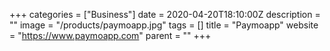 +++
categories = ["Business"]
date = 2020-04-20T18:10:00Z
description = ""
image = "/products/paymoapp.jpg"
tags = []
title = "Paymoapp"
website = "https://www.paymoapp.com"
parent = ""
+++
